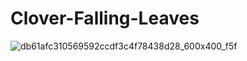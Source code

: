 # Clover-Falling-Leaves
 
![db61afc310569592ccdf3c4f78438d28_600x400_f5f](https://user-images.githubusercontent.com/56477695/166700052-68050a16-2ec1-4357-a3aa-96dc810199ad.jpg)
